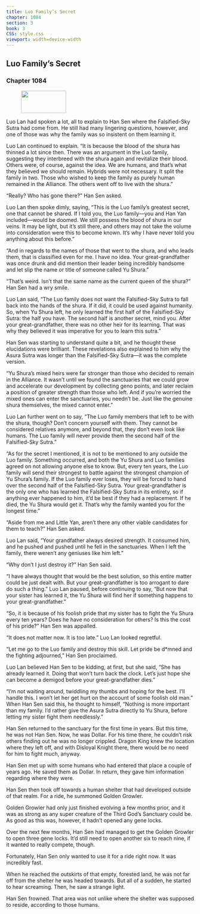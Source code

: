 ```yaml
---
title: Luo Family’s Secret
chapter: 1084
section: 3
book: 3
CSS: style.css
viewport: width=device-width
---
```


## Luo Family’s Secret

### Chapter 1084

<figure>
	<img src="../Images/gem.gif" alt="" id="gem" width="120" height="60" />
</figure>

Luo Lan had spoken a lot, all to explain to Han Sen where the Falsified-Sky Sutra had come from. He still had many lingering questions, however, and one of those was why the family was so insistent on them learning it.

Luo Lan continued to explain. “It is because the blood of the shura has thinned a lot since then. There was an argument in the Luo family, suggesting they interbreed with the shura again and revitalize their blood. Others were, of course, against the idea. We are humans, and that’s what they believed we should remain. Hybrids were not necessary. It split the family in two. Those who wished to keep the family as purely human remained in the Alliance. The others went off to live with the shura.”

“Really? Who has gone there?” Han Sen asked.

Luo Lan then spoke dimly, saying, “This is the Luo family’s greatest secret, one that cannot be shared. If I told you, the Luo family—you and Han Yan included—would be doomed. We still possess the blood of shura in our veins. It may be light, but it’s still there, and others may not take the volume into consideration were this to become known. It’s why I have never told you anything about this before.”

“And in regards to the names of those that went to the shura, and who leads them, that is classified even for me. I have no idea. Your great-grandfather was once drunk and did mention their leader being incredibly handsome and let slip the name or title of someone called Yu Shura.”

“That’s weird. Isn’t that the same name as the current queen of the shura?” Han Sen had a wry smile.

Luo Lan said, “The Luo family does not want the Falsified-Sky Sutra to fall back into the hands of the shura. If it did, it could be used against humanity. So, when Yu Shura left, he only learned the first half of the Falsified-Sky Sutra: the half you have. The second half is another secret, mind you. After your great-grandfather, there was no other heir for its learning. That was why they believed it was imperative for you to learn this sutra.”

Han Sen was starting to understand quite a bit, and he thought these elucidations were brilliant. These revelations also explained to him why the Asura Sutra was longer than the Falsified-Sky Sutra—it was the complete version.

“Yu Shura’s mixed heirs were far stronger than those who decided to remain in the Alliance. It wasn’t until we found the sanctuaries that we could grow and accelerate our development by collecting geno points, and later reclaim a position of greater strength than those who left. And if you’re worried the mixed ones can enter the sanctuaries, you needn’t be. Just like the genuine shura themselves, the mixed cannot enter.”

Luo Lan further went on to say, “The Luo family members that left to be with the shura, though? Don’t concern yourself with them. They cannot be considered relatives anymore, and beyond that, they don’t even look like humans. The Luo family will never provide them the second half of the Falsified-Sky Sutra.”

“As for the secret I mentioned, it is not to be mentioned to any outside the Luo family. Something occurred, and both the Yu Shura and Luo families agreed on not allowing anyone else to know. But, every ten years, the Luo family will send their strongest to battle against the strongest champion of Yu Shura’s family. If the Luo family ever loses, they will be forced to hand over the second half of the Falsified-Sky Sutra. Your great-grandfather is the only one who has learned the Falsified-Sky Sutra in its entirety, so if anything ever happened to him, it’d be best if they had a replacement. If he died, the Yu Shura would get it. That’s why the family wanted you for the longest time.”

“Aside from me and Little Yan, aren’t there any other viable candidates for them to teach?” Han Sen asked.

Luo Lan said, “Your grandfather always desired strength. It consumed him, and he pushed and pushed until he fell in the sanctuaries. When I left the family, there weren’t any geniuses like him left.”

“Why don’t I just destroy it?” Han Sen said.

“I have always thought that would be the best solution, so this entire matter could be just dealt with. But your great-grandfather is too arrogant to dare do such a thing.” Luo Lan paused, before continuing to say, “But now that your sister has learned it, the Yu Shura will find her if something happens to your great-grandfather.”

“So, it is because of his foolish pride that my sister has to fight the Yu Shura every ten years? Does he have no consideration for others? Is this the cost of his pride?” Han Sen was appalled.

“It does not matter now. It is too late.” Luo Lan looked regretful.

“Let me go to the Luo family and destroy this skill. Let pride be d*mned and the fighting adjourned,” Han Sen proclaimed.

Luo Lan believed Han Sen to be kidding, at first, but she said, “She has already learned it. Doing that won’t turn back the clock. Let’s just hope she can become a demigod before your great-grandfather dies.”

“I’m not waiting around, twiddling my thumbs and hoping for the best. I’ll handle this. I won’t let her get hurt on the account of some foolish old man.” When Han Sen said this, he thought to himself, “Nothing is more important than my family. I’d rather give the Asura Sutra directly to Yu Shura, before letting my sister fight them needlessly.”

Han Sen returned to the sanctuary for the first time in years. But this time, he was not Han Sen. Now, he was Dollar. For his time there, he couldn’t risk others finding out he was no longer crippled. Dragon King knew the location where they left off, and with Disloyal Knight there, there would be no need for him to fight much, anyway.

Han Sen met up with some humans who had entered that place a couple of years ago. He saved them as Dollar. In return, they gave him information regarding where they were.

Han Sen then took off towards a human shelter that had developed outside of that realm. For a ride, he summoned Golden Growler.

Golden Growler had only just finished evolving a few months prior, and it was as strong as any super creature of the Third God’s Sanctuary could be. As good as this was, however, it hadn’t opened any gene locks.

Over the next few months, Han Sen had managed to get the Golden Growler to open three gene locks. It’d still need to open another six to reach nine, if it wanted to really compete, though.

Fortunately, Han Sen only wanted to use it for a ride right now. It was incredibly fast.

When he reached the outskirts of that empty, forested land, he was not far off from the shelter he was headed towards. But all of a sudden, he started to hear screaming. Then, he saw a strange light.

Han Sen frowned. That area was not unlike where the shelter was supposed to reside, according to those humans.